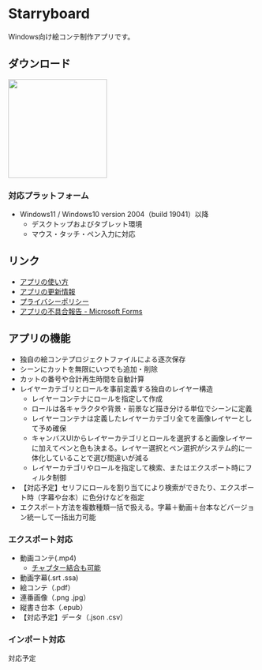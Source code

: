 # Starryboard 

Windows向け絵コンテ制作アプリです。

## ダウンロード

<a href="https://apps.microsoft.com/detail/9pn1wkv4cglj?cid=github_io_about&mode=direct">
	<img src="https://get.microsoft.com/images/ja%20dark.svg" width="200"/>
</a>

### 対応プラットフォーム
* Windows11 / Windows10 version 2004（build 19041）以降 
  * デスクトップおよびタブレット環境
  * マウス・タッチ・ペン入力に対応

## リンク
* [アプリの使い方](/starryboard/features/v0.md)
* [アプリの更新情報](/starryboard/updates)
* [プライバシーポリシー](/starryboard/privacy-policy)
* [アプリの不具合報告 - Microsoft Forms](https://forms.microsoft.com/Pages/ResponsePage.aspx?id=DQSIkWdsW0yxEjajBLZtrQAAAAAAAAAAAAZAAObntfNURDJFOUJGU0pZRVM5SVNXUTU3SE5RNFA5MS4u)



## アプリの機能

* 独自の絵コンテプロジェクトファイルによる逐次保存
* シーンにカットを無限にいつでも追加・削除
* カットの番号や合計再生時間を自動計算
* レイヤーカテゴリとロールを事前定義する独自のレイヤー構造
  * レイヤーコンテナにロールを指定して作成
  * ロールは各キャラクタや背景・前景など描き分ける単位でシーンに定義
  * レイヤーコンテナは定義したレイヤーカテゴリ全てを画像レイヤーとして予め確保
  * キャンバスUIからレイヤーカテゴリとロールを選択すると画像レイヤーに加えてペンと色も決まる。レイヤー選択とペン選択がシステム的に一体化していることで選び間違いが減る
  * レイヤーカテゴリやロールを指定して検索、またはエクスポート時にフィルタ制御
* 【対応予定】セリフにロールを割り当てにより検索ができたり、エクスポート時（字幕や台本）に色分けなどを指定
* エクスポート方法を複数種類一括で扱える。字幕＋動画＋台本などバージョン統一して一括出力可能


### エクスポート対応

* 動画コンテ(.mp4)
  * [チャプター結合も可能](/starryboard/features/v0/merge-video-and-chapters.md)
* 動画字幕(.srt .ssa)
* 絵コンテ（.pdf）
* 連番画像（.png .jpg）
* 縦書き台本（.epub）
* 【対応予定】データ（.json .csv）

### インポート対応

対応予定


